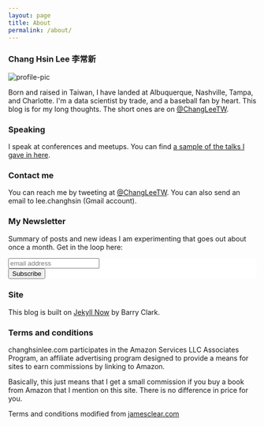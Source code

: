 ```yaml
---
layout: page
title: About
permalink: /about/
---
```


### Chang Hsin Lee 李常新

![profile-pic](/figure/source/profile.jpg)

Born and raised in Taiwan, I have landed at Albuquerque, Nashville, Tampa, and Charlotte. I'm a data scientist by trade, and a baseball fan by heart. This blog is for my long thoughts. The short ones are on [@ChangLeeTW](https://twitter.com/ChangLeeTW).

### Speaking

I speak at conferences and meetups. You can find [a sample of the talks I gave in here](https://changhsinlee.com/speaking/).

### Contact me

You can reach me by tweeting at [@ChangLeeTW](https://twitter.com/ChangLeeTW). You can also send an email to lee.changhsin (Gmail account).

### My Newsletter

Summary of posts and new ideas I am experimenting that goes out about once a month. Get in the loop here:

<!-- Begin Mailchimp Signup Form -->
<link href="//cdn-images.mailchimp.com/embedcode/slim-10_7.css" rel="stylesheet" type="text/css">
<style type="text/css">
	#mc_embed_signup{background:#fff; clear:left; font:14px Helvetica,Arial,sans-serif; }
	/* Add your own Mailchimp form style overrides in your site stylesheet or in this style block.
	   We recommend moving this block and the preceding CSS link to the HEAD of your HTML file. */
</style>
<div id="mc_embed_signup">
<form action="https://changhsinlee.us20.list-manage.com/subscribe/post?u=3f0aeffb807b292a987cb206d&amp;id=397cacef3e" method="post" id="mc-embedded-subscribe-form" name="mc-embedded-subscribe-form" class="validate" target="_blank" novalidate>
    <div id="mc_embed_signup_scroll">
	<input type="email" value="" name="EMAIL" class="email" id="mce-EMAIL" placeholder="email address" required>
    <!-- real people should not fill this in and expect good things - do not remove this or risk form bot signups-->
    <div style="position: absolute; left: -5000px;" aria-hidden="true"><input type="text" name="b_3f0aeffb807b292a987cb206d_397cacef3e" tabindex="-1" value=""></div>
    <div class="clear"><input type="submit" value="Subscribe" name="subscribe" id="mc-embedded-subscribe" class="button"></div>
    </div>
</form>
</div>

<!--End mc_embed_signup-->

### Site

This blog is built on [Jekyll Now](https://github.com/barryclark/jekyll-now) by Barry Clark.

### Terms and conditions

changhsinlee.com participates in the Amazon Services LLC Associates Program, an affiliate advertising program designed to provide a means for sites to earn commissions by linking to Amazon. 

Basically, this just means that I get a small commission if you buy a book from Amazon that I mention on this site. There is no difference in price for you.

Terms and conditions modified from [jamesclear.com](https://jamesclear.com/terms-and-conditions)
